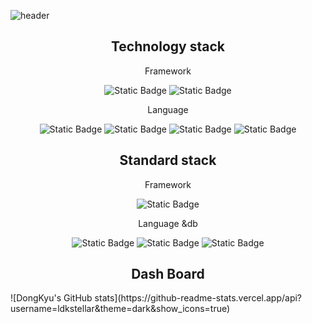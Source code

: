 ![header](https://capsule-render.vercel.app/api?type=shark&color=_hexcode&height=300&section=header&text=Welecome!&fontSize=70&fontColor=b21848)

<h2 style="text-align:center">Technology stack</h2>
    <div  style="text-align:center">
        <p style="text-align:center">Framework</p>
        <img alt="Static Badge"  src="https://img.shields.io/badge/react%20-%20%2361DAFB?logo=react&logoColor=white">
        <img alt="Static Badge"  src="https://img.shields.io/badge/react%20native%20-%20%23B7178C?logo=react&logoColor=white">
    </div>

<div style="text-align:center">
    <p style="text-align:center">Language</p>
    <img alt="Static Badge" src="https://img.shields.io/badge/html5-%23E34F26?logo=html5&logoColor=white">
    <img alt="Static Badge" src="https://img.shields.io/badge/css3%20-%20%231572B6?logo=css3&logoColor=white">
    <img alt="Static Badge" src="https://img.shields.io/badge/javascript%20-%20%23F7DF1E?logo=javascript&logoColor=white">
    <img alt="Static Badge" src="https://img.shields.io/badge/typescript%20-%20%233178C6?logo=typescript&logoColor=purple">
</div>

<h2 style="text-align:center">Standard stack</h2>
<div  style="text-align:center">
    <p style="text-align:center">Framework</p>
    <img alt="Static Badge" src="https://img.shields.io/badge/springboot%20-%236DB33F?logo=springboot&logoColor=white">
</div>

<div style="text-align:center">
    <p style="text-align:center">Language &db</p>
    <img alt="Static Badge" src="https://img.shields.io/badge/c-%23A8B9CC?logo=c&logoColor=white">
    <img alt="Static Badge" src="https://img.shields.io/badge/java%20-%236DB33F?logo=java&logoColor=white">
    <img alt="Static Badge" src="https://img.shields.io/badge/mysql%20-%20%234479A1?logo=mysql&logoColor=white">
</div>



<h2 style="text-align:center">Dash Board</h2>
![DongKyu's GitHub stats](https://github-readme-stats.vercel.app/api?username=ldkstellar&theme=dark&show_icons=true)
